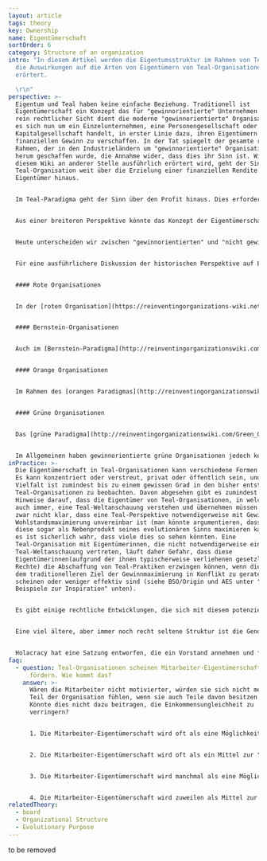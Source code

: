 ```yaml
---
layout: article
tags: theory
key: Ownership
name: Eigentümerschaft
sortOrder: 6
category: Structure of an organization
intro: "In diesem Artikel werden die Eigentumsstruktur im Rahmen von Teal und
  die Auswirkungen auf die Arten von Eigentümern von Teal-Organisationen
  erörtert.

  \r\n"
perspective: >-
  Eigentum und Teal haben keine einfache Beziehung. Traditionell ist
  Eigentümerschaft ein Konzept das für "gewinnorientierte" Unternehmen gilt. Aus
  rein rechtlicher Sicht dient die moderne "gewinnorientierte" Organisation, ob
  es sich nun um ein Einzelunternehmen, eine Personengesellschaft oder eine
  Kapitalgesellschaft handelt, in erster Linie dazu, ihren Eigentümern einen
  finanziellen Gewinn zu verschaffen. In der Tat spiegelt der gesamte rechtliche
  Rahmen, der in den Industrieländern um "gewinnorientierte" Organisationen
  herum geschaffen wurde, die Annahme wider, dass dies ihr Sinn ist. Wie in
  diesem Wiki an anderer Stelle ausführlich erörtert wird, geht der Sinn einer
  Teal-Organisation weit über die Erzielung einer finanziellen Rendite für ihre
  Eigentümer hinaus.


  Im Teal-Paradigma geht der Sinn über den Profit hinaus. Dies erfordert eine Ausweitung des Eigentumsprimats in Orange und sogar der grünen Multi-Stakeholder-Perspektive. Im Teal-Paradigma kann die Erfüllung des Sinns der Organisation zwar finanzielle Investitionen erfordern, was wiederum den Investoren ein legitimes Mitspracherecht in der Organisation und das Recht auf eine angemessene Rendite für ihre Investitionen verschafft, aber die Organisation existiert nicht nur, um ihren Eigentümern zu dienen.


  Aus einer breiteren Perspektive könnte das Konzept der Eigentümerschaft durch ein Konzept wie [Stewardship](https://en.wikipedia.org/wiki/Stewardship) ersetzt werden. Kann man eine lebende Entität, wie eine Organisation, oder einen Teil von ihr besitzen? Kann man Energie besitzen, die sich selbst manifestieren will? Kann man sogar Vermögenswerte besitzen - wie etwa das Metall, aus dem eine Maschine besteht? Wir haben gerade erst begonnen, diese Fragen zu stellen, und haben noch keine wirklichen Antworten. Die Eigentümerschaft ist heute fest in unseren rechtlichen Rahmenbedingungen verankert, die Organisationen einhalten müssen. Wir müssen erst noch herausfinden, was "Stewardship" für eine Organisation bedeuten könnte (siehe unten "In der Praxis").


  Heute unterscheiden wir zwischen "gewinnorientierten" und "nicht gewinnorientierten" Organisationen. Vielleicht würde die Einführung von etwas wie "Stewardship" diese Unterscheidung verwischen und zu einer neuen, breiter anwendbaren Rechtsform von Organisationen führen.


  Für eine ausführlichere Diskussion der historischen Perspektive auf Eigentümerschaft siehe unten:


  #### Rote Organisationen


  In der [roten Organisation](https://reinventingorganizations-wiki.netlify.app/theory/red-organizations/) ist die Eigentümerschaft häufig ein bedeutungsloses Konzept, da die Legitimität ihrer Führung eher auf Macht als auf irgendeinem Konstrukt von Eigentümerschaft beruht. Der Sinn ist enger mit der weiteren Anhäufung von Macht verbunden als mit finanzieller Rendite. So wie rote Organisationen Eigentümerschaft berücksichtigen, sind Eigentümerschaft und Führung in der Regel miteinander verschmolzen. Der Anführer ist auch der Eigentümer bzw. der wichtigste Vertreter der Eigentümerfamilie.


  #### Bernstein-Organisationen


  Auch im [Bernstein-Paradigma](http://reinventingorganizationswiki.com/Amber_Organizations) ist die Eigentümerschaft oft eine widersprüchliche Idee. Bernsteinfarbene Organisationen haben häufig einen anderen Sinn als finanzielle Rendite. Es gibt keinen "Eigentümer" des Militärs, der Kirche oder von Regierungsbehörden. In den Fällen, in denen gewinnorientierte Unternehmen in dem Bernstein-Paradigma tätig sind, halten sie in der Regel das Streben nach finanzieller Rendite mit einem anderen Ziel wie der Selbsterhaltung in Einklang. Da sie sich oft in Familienbesitz befinden, können die Eigentümer das strikte Streben nach Gewinnmaximierung zugunsten von Interessen wie der Wahrung eines Vermächtnisses einschränken.


  #### Orange Organisationen


  Im Rahmen des [orangen Paradigmas](http://reinventingorganizationswiki.com/Orange_Organizations) steht das Konzept der Eigentümerschaft im Vordergrund. Ein Hauptzweck der klassischen orangen Organisation besteht darin, ihren Eigentümern eine finanzielle Rendite zu verschaffen. Dies spiegelt sich in dem modernen rechtlichen Konstrukt einer Aktiengesellschaft wider, in der die Aktionäre entsprechend ihrer Anteilsbeteiligung die oberste Entscheidungsgewalt über das Management haben. Das Management ist gesetzlich verpflichtet, eine finanzielle Rendite für die Aktionäre zu erzielen. Dies hat dazu geführt, dass die Eigentümerschaft von Organisationen weit gestreut ist und sich durch Mechanismen wie handelbare Aktien ändern kann. Jede Anteilseignerin mag einen winzigen und variablen Anteil haben, aber alle sind in dem Streben nach finanziellem Gewinn vereint.


  #### Grüne Organisationen


  Das [grüne Paradigma](http://reinventingorganizationswiki.com/Green_Organizations) reagiert auf die orange Fokussierung auf Aktionäre und finanzielle Belange, indem es die Bedeutung aller Interessensgruppen - Mitarbeiterinnen, Kunden, Gemeinschaften, Lieferanten sowie Aktionäre - hervorhebt. Somit dienen auch "gewinnorientierte" Organisationen nicht nur dem Nutzen der Eigentümerin: Sie sollten auch die Vielfalt der Interessen berücksichtigen, die in ihre Aktivitäten einbezogen sind. Die Bewegung der sozialen Verantwortung der Unternehmen ("Corporate Social Responsibility") ist aus dieser Perspektive entstanden.


  Im Allgemeinen haben gewinnorientierte grüne Organisationen jedoch keine andere Eigentümerschaft als orange Organisationen. Wenn die Eigentümer einer grünen Organisation alle die grüne Perspektive teilen, stellt dies in der Regel kein Problem dar. Sollten jedoch einige Eigentümerinnen die Bedeutung finanzieller Erträge unterschiedlich einschätzen, kann es zu Konflikten kommen.
inPractice: >-
  Die Eigentümerschaft in Teal-Organisationen kann verschiedene Formen annehmen.
  Es kann konzentriert oder verstreut, privat oder öffentlich sein, und diese
  Vielfalt ist zumindest bis zu einem gewissen Grad in den bisher entstandenen
  Teal-Organisationen zu beobachten. Davon abgesehen gibt es zumindest deutliche
  Hinweise darauf, dass die Eigentümer von Teal-Organisationen, in welcher Form
  auch immer, eine Teal-Weltanschauung verstehen und übernehmen müssen. Es ist
  zwar nicht klar, dass eine Teal-Perspektive notwendigerweise mit Gewinn- und
  Wohlstandsmaximierung unvereinbar ist (man könnte argumentieren, dass Teal
  diese sogar als Nebenprodukt seines evolutionären Sinns maximieren kann), aber
  es ist sicherlich wahr, dass viele dies so sehen könnten. Eine
  Teal-Organisation mit Eigentümerinnen, die nicht notwendigerweise eine
  Teal-Weltanschauung vertreten, läuft daher Gefahr, dass diese
  Eigentümerinnen(aufgrund der ihnen typischerweise verliehenen gesetzlichen
  Rechte) die Abschaffung von Teal-Praktiken erzwingen können, wenn diese mit
  dem traditionelleren Ziel der Gewinnmaximierung in Konflikt zu geraten
  scheinen oder weniger effektiv sind (siehe BSO/Origin und AES unter "Konkrete
  Beispiele zur Inspiration" unten).


  Es gibt einige rechtliche Entwicklungen, die sich mit diesem potenziellen Konflikt befassen, aber diese sind noch nicht weit verbreitet. In den Vereinigten Staaten erkennen einige Bundesstaaten eine "Benefit Corporation" als eine Art gewinnorientiertes Unternehmen an, dessen gesetzlich festgelegte Ziele neben dem Gewinn auch positive Auswirkungen auf die Gesellschaft, die Arbeitnehmerinnen, das Gemeinwesen und die Umwelt umfassen. In gewinnorientierten Unternehmen, wie wir sie derzeit kennen (bezogen auf die US-amerikanischen so genannten "C-Corporations"), haben die Geschäftsführer der Organisationen eine treuhänderische Pflicht gegenüber den Aktionären, und zwar ausschließlich gegenüber den Aktionären. Sie müssen mit zivilrechtlichen Klagen rechnen, wenn sie ihre treuhänderischen Pflichten verletzen, indem sie ökologische oder soziale Belange auf Kosten der Aktionäre berücksichtigen. Die Pflicht der Geschäftsführerinnen von "Benefit Corporations" wird auf nicht-finanzielle Interessen ausgedehnt, wie z. B. den sozialen Nutzen, die Belange von Mitarbeitern und Zulieferern und die Auswirkungen auf die Umwelt.^\[Übersetzt aus Laloux, Frederic (2014-02-09). Reinventing Organizations: A Guide to Creating Organizations Inspired by the Next Stage of Human Consciousness (Kindle Locations 5464-5467). Nelson Parker. Kindle Edition.]


  Eine viel ältere, aber immer noch recht seltene Struktur ist die Genossenschaft, bei der die Eigentümerschaft bei den Mitgliedern (Verbrauchergenossenschaft) und/oder den Beschäftigten (Arbeitnehmergenossenschaft) liegt. Während diese Organisationen vermutlich von einem strikten Gewinnstreben befreit sind, besteht ihr Zweck jedoch darin, einer einzigen Interessensgruppe zu dienen.


  Holacracy hat eine Satzung entworfen, die ein Vorstand annehmen und für verbindlich erklären kann, auch für zukünftige Aktionäre. Sie gibt den Aktionären ein legitimes Mitspracherecht in Finanzfragen, hindert sie aber daran, einseitig eine Strategie aufzuzwingen oder zu traditionellen Managementpraktiken zurückzukehren. Holacracy hat die juristische Vorarbeit geleistet, um seine Satzung in das US-Gesellschaftsrecht einzupassen, und ist derzeit dabei, die Satzung an die Rechtssysteme anderer Länder anzupassen.^\[Laloux, Frederic (2014-02-09). Reinventing Organizations: A Guide to Creating Organizations Inspired by the Next Stage of Human Consciousness (Kindle Locations 5453-5457). Nelson Parker. Kindle Edition.]
faq:
  - question: Teal-Organisationen scheinen Mitarbeiter-Eigentümerschaft nicht zu
      fördern. Wie kommt das?
    answer: >-
      Wären die Mitarbeiter nicht motivierter, würden sie sich nicht mehr als
      Teil der Organisation fühlen, wenn sie auch Teile davon besitzen würden?
      Könnte dies nicht dazu beitragen, die Einkommensungleichheit zu
      verringern?


      1. Die Mitarbeiter-Eigentümerschaft wird oft als eine Möglichkeit angesehen, die Mitarbeiter, insbesondere die talentiertesten und qualifiziertesten, an das Unternehmen zu binden. Aus der Teal-Perspektive ergibt das wenig Sinn. Die Menschen sollten frei sein, ihrer Berufung zu folgen. Wenn sich diese Berufung mit dem Sinn der Organisation überschneidet, dann sollen die Menschen Teil davon sein. Und es sollte ihnen freistehen, das Unternehmen zu verlassen, wenn dies nicht mehr der Fall ist. Die Gewinnbeteiligung ist eine einfache Möglichkeit für Mitarbeiter zu profitieren, ohne dass sie zu einem guten oder schlechten Zeitpunkt Aktien kaufen oder verkaufen müssen.


      2. Die Mitarbeiter-Eigentümerschaft wird oft als ein Mittel zur "Motivation" der Arbeitnehmer angesehen. In der Teal-Anschauung wird jedoch die intrinsische Motivation (wie der Sinn) als viel stärker angesehen als extrinsische Faktoren wie die finanzielle Vergütung.


      3. Die Mitarbeiter-Eigentümerschaft wird manchmal als eine Möglichkeit angesehen, den Arbeitnehmern Macht und Mitspracherechte zu geben. Wenn Arbeitnehmer ein Stimmrecht haben, können sie nicht einfach ignoriert werden. In einer selbstverwalteten Struktur wird die Macht ohnehin verteilt und es besteht keine Notwendigkeit mehr dies über Stimmrechte zu tun.


      4. Die Mitarbeiter-Eigentümerschaft wird zuweilen als Mittel zur Verringerung der Einkommensungleichheit angesehen, da sie die Arbeitnehmer an der Wertschöpfung des Unternehmens teilhaben lässt. Dies gilt für junge Unternehmen, die schnell an Wert gewinnen können und nur über eine begrenzte Liquidität verfügen. In etablierteren Unternehmen kann die Einkommensungleichheit oft leichter durch die Festsetzung von Gehältern und eine Gewinnbeteiligung reduziert werden.
relatedTheory:
  - board
  - Organizational Structure
  - Evolutionary Purpose
---
```

to be removed